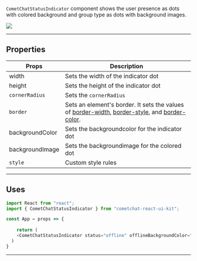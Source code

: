 `CometChatStatusIndicator` component shows the user presence as dots with colored background and group type  as dots with background images.

![](https://res.cloudinary.com/developerhub/image/upload/v1644930425/v2_5163/zhljfarusv1huvfm32hy.png)

---

## Properties

| Props | Description | 
| ---- | ---- | 
| width | Sets the width of the indicator dot | 
| height | Sets the height of the indicator dot | 
| `cornerRadius` | Sets the `cornerRadius` | 
| `border` | Sets an element's border. It sets the values of [border-width](https://developer.mozilla.org/en-US/docs/Web/CSS/border-width), [border-style](https://developer.mozilla.org/en-US/docs/Web/CSS/border-style), and [border-color](https://developer.mozilla.org/en-US/docs/Web/CSS/border-color). | 
| backgroundColor | Sets the backgroundcolor for the indicator dot | 
| backgroundImage | Sets the backgroundimage for the colored dot | 
| `style` | Custom style rules | 


---

## Uses

```javascript
import React from "react";
import { CometChatStatusIndicator } from "cometchat-react-ui-kit";

const App = props => {
  
	return (
    <CometChatStatusIndicator status="offline" offlineBackgroundColor="orange" _>
  ) 
}
```



---